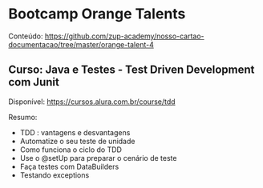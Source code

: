 # Bootcamp Orange Talents  

Conteúdo: https://github.com/zup-academy/nosso-cartao-documentacao/tree/master/orange-talent-4

## Curso: Java e Testes - Test Driven Development com Junit

Disponível: https://cursos.alura.com.br/course/tdd 

Resumo:
- TDD : vantagens e desvantagens
- Automatize o seu teste de unidade
- Como funciona o ciclo do TDD
- Use o @setUp para preparar o cenário de teste
- Faça testes com DataBuilders
- Testando exceptions

